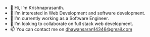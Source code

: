 - 👋 Hi, I’m Krishnaprasanth.
- 👀 I’m interested in Web Development and software development.
- 🌱 I’m currently working as a Software Engineer. 
- 💞️ I’m looking to collaborate on full stack web development.
- 📫 You can contact me on dhawansaran14346@gmail.com

